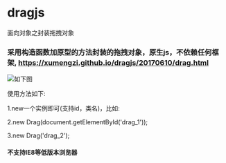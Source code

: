 # dragjs
面向对象之封装拖拽对象

### 采用构造函数加原型的方法封装的拖拽对象，原生js，不依赖任何框架, https://xumengzi.github.io/dragjs/20170610/drag.html

![如下图](https://github.com/xumengzi/dragjs/blob/master/20170610/imgs/drag.png)


使用方法如下:

1.new一个实例即可(支持id，类名)，比如:

2.new Drag(document.getElementById('drag_1'));

3.new Drag('drag_2');


#### 不支持IE8等低版本浏览器
